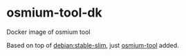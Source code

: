 # osmium-tool-dk
Docker image of osmium tool

Based on top of [debian:stable-slim](https://hub.docker.com/_/debian), just [osmium-tool](https://osmcode.org/osmium-tool/) added.

